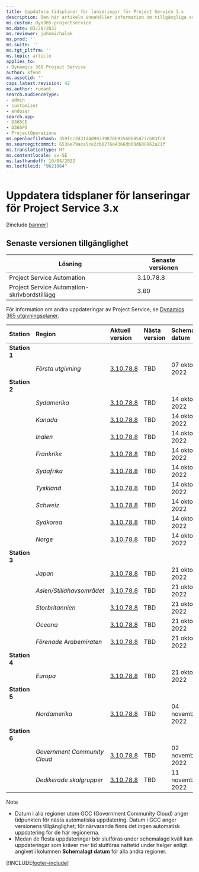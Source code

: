 ```yaml
---
title: Uppdatera tidsplaner för lanseringar för Project Service 3.x
description: Den här artikeln innehåller information om tillgängliga och kommande versioner av Dynamics 365 Project Service Automation.
ms.custom: dyn365-projectservice
ms.date: 03/28/2022
ms.reviewer: johnmichalak
ms.prod: ''
ms.suite: ''
ms.tgt_pltfrm: ''
ms.topic: article
applies_to:
- Dynamics 365 Project Service
author: kfend
ms.assetid: ''
caps.latest.revision: 42
ms.author: rumant
search.audienceType:
- admin
- customizer
- enduser
search.app:
- D365CE
- D365PS
- ProjectOperations
ms.openlocfilehash: 359fcc2d31d4d90339870b93560685d77cb03fc8
ms.sourcegitcommit: 6536e79aca5ce2cb0276a4366db69d688962a21f
ms.translationtype: HT
ms.contentlocale: sv-SE
ms.lasthandoff: 10/04/2022
ms.locfileid: "9621964"
---
```

# <a name="update-release-schedule-for-project-service-3x"></a>Uppdatera tidsplaner för lanseringar för Project Service 3.x

[!include [banner](../includes/psa-now-project-operations.md)]

## <a name="latest-version-availability"></a>Senaste versionen tillgänglighet

| Lösning  | Senaste versionen |
|-------|----|
| Project Service Automation    | 3.10.78.8 |
| Project Service Automation-skrivbordstillägg                | 3.60          |

För information om andra uppdateringar av Project Service, se [Dynamics 365 utgivningsplaner](/dynamics365/release-plans/). 

| Station  | Region | Aktuell version | Nästa version |  Schemalagt datum
| :---   | :---   | :---   | :---   |:---   |         
|<strong>Station 1</strong> | |  |  | |
| | <i>Första utgivning</i> | [3.10.78.8](whats-new-ur-47.md)| TBD | 07 oktober 2022
|<strong>Station 2</strong> | |  |  | |
| | <i>Sydamerika</i> | [3.10.78.8](whats-new-ur-47.md) | TBD | 14 oktober 2022
| | <i>Kanada</i> | [3.10.78.8](whats-new-ur-47.md) | TBD | 14 oktober 2022
| | <i>Indien</i> | [3.10.78.8](whats-new-ur-47.md) | TBD | 14 oktober 2022
| | <i>Frankrike</i> | [3.10.78.8](whats-new-ur-47.md) | TBD | 14 oktober 2022
| | <i>Sydafrika</i> | [3.10.78.8](whats-new-ur-47.md) | TBD | 14 oktober 2022
| | <i>Tyskland</i> | [3.10.78.8](whats-new-ur-47.md) | TBD | 14 oktober 2022
| | <i>Schweiz</i> | [3.10.78.8](whats-new-ur-47.md) | TBD | 14 oktober 2022
| | <i>Sydkorea</i> | [3.10.78.8](whats-new-ur-47.md) | TBD | 14 oktober 2022
| | <i>Norge</i> | [3.10.78.8](whats-new-ur-47.md) | TBD | 14 oktober 2022
|<strong>Station 3</strong> | |  |  | |
| | <i>Japan</i> | [3.10.78.8](whats-new-ur-47.md) | TBD | 21 oktober 2022
| | <i>Asien/Stillahavsområdet</i> | [3.10.78.8](whats-new-ur-47.md) | TBD | 21 oktober 2022
| | <i>Storbritannien</i> | [3.10.78.8](whats-new-ur-47.md) | TBD | 21 oktober 2022
| | <i>Oceana</i> | [3.10.78.8](whats-new-ur-47.md) | TBD | 21 oktober 2022
| | <i>Förenade Arabemiraten</i> | [3.10.78.8](whats-new-ur-47.md) | TBD | 21 oktober 2022
|<strong>Station 4</strong> | |  |  | |
| | <i>Europa</i> | [3.10.78.8](whats-new-ur-47.md) | TBD | 21 oktober 2022
|<strong>Station 5</strong> | |  |  | |
| | <i>Nordamerika</i> | [3.10.78.8](whats-new-ur-47.md) | TBD | 04 november 2022
|<strong>Station 6</strong> | |  |  | |
| | <i>Government Community Cloud</i> | [3.10.78.8](whats-new-ur-47.md) | TBD | 02 november 2022
| | <i>Dedikerade skalgrupper</i> | [3.10.78.8](whats-new-ur-47.md) | TBD | 11 november 2022




>[!Note]
> - Datum i alla regioner utom GCC (Government Community Cloud) anger tidpunkten för nästa automatiska uppdatering. Datum i GCC anger versionens tillgänglighet; för närvarande finns det ingen automatisk uppdatering för de här regionerna.
> - Medan de flesta uppdateringar bör slutföras under schemalagd kväll kan uppdateringar som kräver mer tid slutföras nattetid under helger enligt angivet i kolumnen **Schemalagt datum** för alla andra regioner.


[!INCLUDE[footer-include](../includes/footer-banner.md)]
